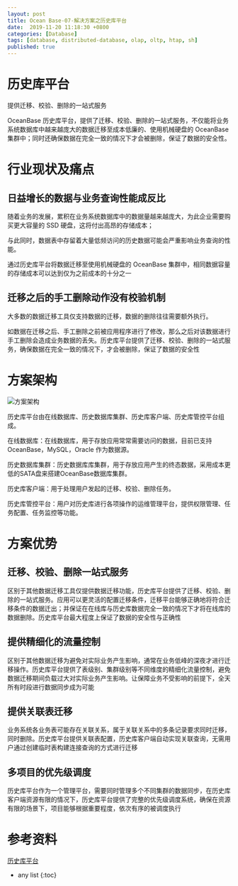 ```yaml
---
layout: post
title: Ocean Base-07-解决方案之历史库平台
date:  2019-11-20 11:18:30 +0800
categories: [Database]
tags: [database, distributed-database, olap, oltp, htap, sh]
published: true
---
```


# 历史库平台

提供迁移、校验、删除的一站式服务

OceanBase 历史库平台，提供了迁移、校验、删除的一站式服务，不仅能将业务系统数据库中越来越庞大的数据迁移至成本低廉的、使用机械硬盘的 OceanBase 集群中；同时还确保数据在完全一致的情况下才会被删除，保证了数据的安全性。

# 行业现状及痛点

## 日益增长的数据与业务查询性能成反比

随着业务的发展，累积在业务系统数据库中的数据量越来越庞大，为此企业需要购买更大容量的 SSD 硬盘，这将付出高昂的存储成本；

与此同时，数据表中存留着大量低频访问的历史数据可能会严重影响业务查询的性能。

通过历史库平台将数据迁移至使用机械硬盘的 OceanBase 集群中，相同数据容量的存储成本可以达到仅为之前成本的十分之一

## 迁移之后的手工删除动作没有校验机制

大多数的数据迁移工具仅支持数据的迁移，数据的删除往往需要额外执行。

如数据在迁移之后、手工删除之前被应用程序进行了修改，那么之后对该数据进行手工删除会造成业务数据的丢失。历史库平台提供了迁移、校验、删除的一站式服务，确保数据在完全一致的情况下，才会被删除，保证了数据的安全性

# 方案架构

![方案架构](https://gw.alipayobjects.com/mdn/ob_asset/afts/img/A*Ezg6SIuP-dMAAAAAAAAAAABjAQAAAQ/original)

历史库平台由在线数据库、历史数据库集群、历史库客户端、历史库管控平台组成。 

在线数据库：在线数据库，用于存放应用常常需要访问的数据，目前已支持 OceanBase，MySQL，Oracle 作为数据源。 

历史数据库集群：历史数据库库集群，用于存放应用产生的终态数据，采用成本更低的SATA盘来搭建OceanBase数据库集群。 

历史库客户端：用于处理用户发起的迁移、校验、删除任务。 

历史库管控平台：用户对历史库进行各项操作的运维管理平台，提供权限管理、任务配置、任务监控等功能。

# 方案优势

## 迁移、校验、删除一站式服务

区别于其他数据迁移工具仅提供数据迁移功能，历史库平台提供了迁移、校验、删除的一站式服务。应用可以更灵活的配置迁移条件，迁移平台能够正确地将符合迁移条件的数据迁出；并保证在在线库与历史库数据完全一致的情况下才将在线库的数据删除。历史库平台最大程度上保证了数据的安全性与正确性

## 提供精细化的流量控制

区别于其他数据迁移为避免对实际业务产生影响，通常在业务低峰的深夜才进行迁移操作。历史库平台提供了表级别、集群级别等不同维度的精细化流量控制，避免数据迁移期间负载过大对实际业务产生影响。让保障业务不受影响的前提下，全天所有时段进行数据同步成为可能

## 提供关联表迁移

业务系统各业务表可能存在关联关系，属于关联关系中的多条记录要求同时迁移，同时删除。历史库平台提供关联表配置，历史库客户端自动实现关联查询，无需用户通过创建临时表构建连接查询的方式进行迁移

## 多项目的优先级调度

历史库平台作为一个管理平台，需要同时管理多个不同集群的数据同步，在历史库客户端资源有限的情况下，历史库平台提供了完整的优先级调度系统，确保在资源有限的场景下，项目能够根据重要程度，依次有序的被调度执行


# 参考资料

[历史库平台](https://oceanbase.alipay.com/solution/HL)

* any list
{:toc}
